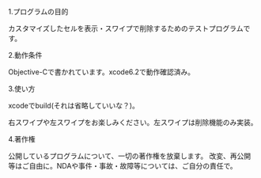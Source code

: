 1.プログラムの目的

カスタマイズしたセルを表示・スワイプで削除するためのテストプログラムです。

2.動作条件

Objective-Cで書かれています。xcode6.2で動作確認済み。

3.使い方

xcodeでbuild(それは省略していいな？)。

右スワイプや左スワイプをお楽しみください。左スワイプは削除機能のみ実装。

4.著作権

公開しているプログラムについて、一切の著作権を放棄します。 改変、再公開等はご自由に。NDAや事件・事故・故障等については、ご自分の責任で。
